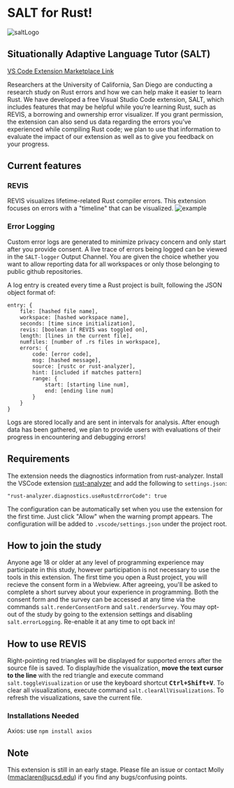 # SALT for Rust!

![saltLogo](https://github.com/mojeanmac/vscode-salt/blob/master/assets/salt.png?raw=true)

## Situationally Adaptive Language Tutor (SALT)

[VS Code Extension Marketplace Link](https://marketplace.visualstudio.com/items?itemName=Kale-Lab.salt)

Researchers at the University of California, San Diego are conducting a research study on Rust errors and how we can help make it easier to learn Rust. We have developed a free Visual Studio Code extension, SALT, which includes features that may be helpful while you’re learning Rust, such as REVIS, a borrowing and ownership error visualizer. If you grant permission, the extension can also send us data regarding the errors you’ve experienced while compiling Rust code; we plan to use that information to evaluate the impact of our extension as well as to give you feedback on your progress.

## Current features

### REVIS

REVIS visualizes lifetime-related Rust compiler errors.
This extension focuses on errors with a "timeline" that can be visualized.
![example](https://github.com/mojeanmac/vscode-salt/blob/master/assets/example597.png?raw=true)

### Error Logging

Custom error logs are generated to minimize privacy concern and only start after you provide consent. A live trace of errors being logged can be viewed in the `SALT-logger` Output Channel.
You are given the choice whether you want to allow reporting data for all workspaces or only those belonging to public github repositories.

A log entry is created every time a Rust project is built, following the JSON object format of:
```
entry: {
    file: [hashed file name],
    workspace: [hashed workspace name],
    seconds: [time since initialization],
    revis: [boolean if REVIS was toggled on], 
    length: [lines in the current file],
    numfiles: [number of .rs files in workspace],
    errors: {
        code: [error code],
        msg: [hashed message],
        source: [rustc or rust-analyzer],
        hint: [included if matches pattern]
        range: {
            start: [starting line num],
            end: [ending line num]
        }
    }
}
```

Logs are stored locally and are sent in intervals for analysis. After enough data has been gathered, we plan to provide users with evaluations of their progress in encountering and debugging errors!

## Requirements

The extension needs the diagnostics information from rust-analyzer.
Install the VSCode extension [rust-analyzer][] and add the following to `settings.json`:
```
"rust-analyzer.diagnostics.useRustcErrorCode": true
```
The configuration can be automatically set when you use the extension for the first time.
Just click "Allow" when the warning prompt appears.
The configuration will be added to `.vscode/settings.json` under the project root.

[rust-analyzer]: https://marketplace.visualstudio.com/items?itemName=rust-lang.rust-analyzer

## How to join the study

Anyone age 18 or older at any level of programming experience may participate in this study, however participation is not necessary to use the tools in this extension. The first time you open a Rust project, you will recieve the consent form in a Webview. After agreeing, you'll be asked to complete a short survey about your experience in programming. Both the consent form and the survey can be accessed at any time via the commands `salt.renderConsentForm` and `salt.renderSurvey`.
You may opt-out of the study by going to the extension settings and disabling `salt.errorLogging`. Re-enable it at any time to opt back in!

## How to use REVIS

Right-pointing red triangles will be displayed for supported errors after the source file is saved.
To display/hide the visualization, **move the text cursor to the line** with the red triangle and execute command `salt.toggleVisualization` or use the keyboard shortcut **<kbd>Ctrl+Shift+V</kbd>**.
To clear all visualizations, execute command `salt.clearAllVisualizations`.
To refresh the visualizations, save the current file.

### Installations Needed
Axios: use `npm install axios`

## Note

This extension is still in an early stage. Please file an issue or contact  Molly (mmaclaren@ucsd.edu) if you find any bugs/confusing points.
